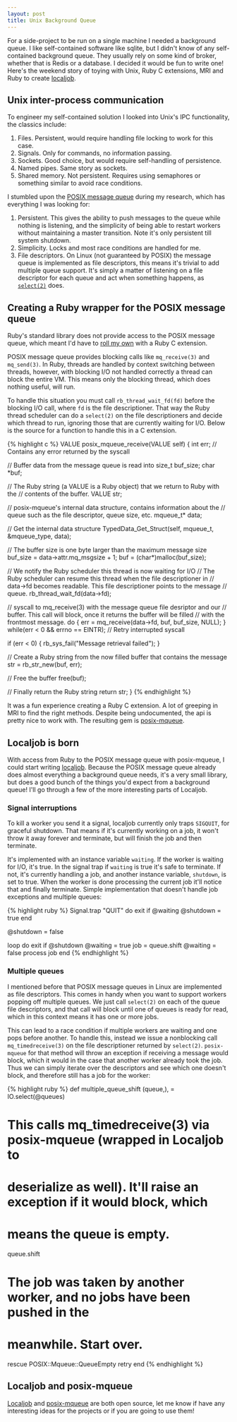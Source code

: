 ```yaml
---
layout: post
title: Unix Background Queue
---
```


For a side-project to be run on a single machine I needed a background queue.
I like self-contained software like sqlite, but I didn't know of any
self-contained background queue. They usually rely on some kind of broker,
whether that is Redis or a database. I decided it would be fun to write one!
Here's the weekend story of toying with Unix, Ruby C extensions, MRI and Ruby to
create [localjob][localjob].

## Unix inter-process communication

To engineer my self-contained solution I looked into Unix's IPC functionality,
the classics include:

1. Files. Persistent, would require handling file locking to work for this case.
2. Signals. Only for commands, no information passing.
3. Sockets. Good choice, but would require self-handling of persistence.
4. Named pipes. Same story as sockets.
5. Shared memory. Not persistent. Requires using semaphores or something similar
   to avoid race conditions.

I stumbled upon the [POSIX message queue][pmq7] during my research, which has everything
I was looking for:

1. Persistent. This gives the ability to push messages to the queue while
   nothing is listening, and the simplicity of being able to restart workers
   without maintaining a master transition. Note it's only persistent till
   system shutdown.
2. Simplicity. Locks and most race conditions are handled for me.
3. File descriptors. On Linux (not guaranteed by POSIX) the message queue is
   implemented as file descriptors, this means it's trivial to add multiple
   queue support. It's simply a matter of listening on a file descriptor for
   each queue and act when something happens, as [`select(2)`][select2] does.

## Creating a Ruby wrapper for the POSIX message queue

Ruby's standard library does not provide access to the POSIX message queue,
which meant I'd have to [roll my own][posix-mqueue] with a Ruby C extension.

POSIX message queue provides blocking calls like `mq_receive(3)` and
`mq_send(3)`. In Ruby, threads are handled by context switching between threads,
however, with blocking I/O not handled correctly a thread can block the entire
VM. This means only the blocking thread, which does nothing useful, will run.

To handle this situation you must call `rb_thread_wait_fd(fd)` before the
blocking I/O call, where `fd` is the file descriptioner. That way the Ruby
thread scheduler can do a `select(2)` on the file descriptioners and decide
which thread to run, ignoring those that are currently waiting for I/O. Below is
the source for a function to handle this in a C extension.

{% highlight c %}
VALUE 
posix_mqueue_receive(VALUE self)
{
  int err; // Contains any error returned by the syscall

  // Buffer data from the message queue is read into
  size_t buf_size;
  char *buf;

  // The Ruby string (a VALUE is a Ruby object) that we return to Ruby with the
  // contents of the buffer.
  VALUE str;

  // posix-mqueue's internal data structure, contains information about the
  // queue such as the file descriptor, queue size, etc.
  mqueue_t* data;

  // Get the internal data structure
  TypedData_Get_Struct(self, mqueue_t, &mqueue_type, data);

  // The buffer size is one byte larger than the maximum message size
  buf_size = data->attr.mq_msgsize + 1;
  buf = (char*)malloc(buf_size);

  // We notify the Ruby scheduler this thread is now waiting for I/O
  // The Ruby scheduler can resume this thread when the file descriptioner in
  // data->fd becomes readable. This file descriptioner points to the message
  // queue.
  rb_thread_wait_fd(data->fd);

  // syscall to mq_receive(3) with the message queue file desriptor and our
  // buffer. This call will block, once it returns the buffer will be filled
  // with the frontmost message.
  do {
    err = mq_receive(data->fd, buf, buf_size, NULL);
  } while(err < 0 && errno == EINTR); // Retry interrupted syscall

  if (err < 0) { rb_sys_fail("Message retrieval failed"); }

  // Create a Ruby string from the now filled buffer that contains the message
  str = rb_str_new(buf, err);

  // Free the buffer
  free(buf);

  // Finally return the Ruby string
  return str;
}
{% endhighlight %}

It was a fun experience creating a Ruby C extension. A lot of greeping in MRI to
find the right methods. Despite being undocumented, the api is pretty nice to
work with. The resulting gem is [posix-mqueue][posix-mqueue].

## Localjob is born

With access from Ruby to the POSIX message queue with posix-mqueue, I could
start writing [localjob][localjob]. Because the POSIX message queue already does
almost everything a background queue needs, it's a very small library, but does
a good bunch of the things you'd expect from a background queue! I'll go through
a few of the more interesting parts of Localjob.

### Signal interruptions

To kill a worker you send it a signal, localjob currently only traps `SIGQUIT`,
for graceful shutdown. That means if it's currently working on a job, it won't
throw it away forever and terminate, but will finish the job and then terminate.

It's implemented with an instance variable `waiting`. If the worker is waiting
for I/O, it's true. In the signal trap if `waiting` is true it's safe to
terminate. If not, it's currently handling a job, and another instance variable,
`shutdown`, is set to true. When the worker is done processing the current job
it'll notice that and finally terminate. Simple implementation that doesn't
handle job exceptions and multiple queues:

{% highlight ruby %}
Signal.trap "QUIT" do
  exit if @waiting
  @shutdown = true
end

@shutdown = false

loop do
  exit if @shutdown
  @waiting = true
  job = queue.shift
  @waiting = false
  process job
end
{% endhighlight %}

### Multiple queues

I mentioned before that POSIX message queues in Linux are implemented as file
descriptors. This comes in handy when you want to support workers popping off
multiple queues. We just call `select(2)` on each of the queue file descriptors,
and that call will block until one of queues is ready for read, which in this
context means it has one or more jobs.

This can lead to a race condition if multiple workers are waiting and one pops
before another. To handle this, instead we issue a nonblocking call
`mq_timedreceive(3)` on the file descriptioner returned by `select(2)`.
`posix-mqueue` for that method will throw an exception if receiving a message
would block, which it would in the case that another worker already took the
job. Thus we can simply iterate over the descriptors and see which one doesn't
block, and therefore still has a job for the worker:

{% highlight ruby %}
def multiple_queue_shift
  (queue,), = IO.select(@queues)

  # This calls mq_timedreceive(3) via posix-mqueue (wrapped in Localjob to
  # deserialize as well). It'll raise an exception if it would block, which
  # means the queue is empty.
  queue.shift

  # The job was taken by another worker, and no jobs have been pushed in the
  # meanwhile. Start over.
rescue POSIX::Mqueue::QueueEmpty
  retry
end
{% endhighlight %}

## Localjob and posix-mqueue

[Localjob][localjob] and [posix-mqueue][posix-mqueue] are both open source, let
me know if have any interesting ideas for the projects or if you are going to
use them!

[localjob]: https://github.com/Sirupsen/localjob
[posix-mqueue]: https://github.com/Sirupsen/posix-mqueue
[pmq7]: http://man7.org/linux/man-pages/man7/mq_overview.7.html
[select2]: http://man7.org/linux/man-pages/man2/select.2.html
